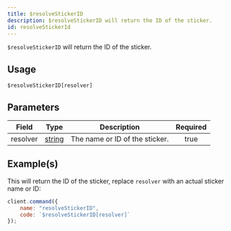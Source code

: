 ```yaml
---
title: $resolveStickerID
description: $resolveStickerID will return the ID of the sticker.
id: resolveStickerId
---
```


`$resolveStickerID` will return the ID of the sticker.

## Usage

```aoi
$resolveStickerID[resolver]
```

## Parameters

| Field    | Type                                                                                              | Description                    | Required |
| -------- | ------------------------------------------------------------------------------------------------- | ------------------------------ | :------: |
| resolver | [string](https://developer.mozilla.org/en-US/docs/Web/JavaScript/Reference/Global_Objects/String) | The name or ID of the sticker. |   true   |

## Example(s)

This will return the ID of the sticker, replace `resolver` with an actual sticker name or ID:

```js
client.command({
    name: "resolveStickerID",
    code: `$resolveStickerID[resolver]`
});
```
